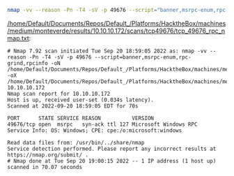```bash
nmap -vv --reason -Pn -T4 -sV -p 49676 --script="banner,msrpc-enum,rpc-grind,rpcinfo" -oN "/home/Default/Documents/Repos/Default_/Platforms/HacktheBox/machines/medium/monteverde/results/10.10.10.172/scans/tcp49676/tcp_49676_rpc_nmap.txt" -oX "/home/Default/Documents/Repos/Default_/Platforms/HacktheBox/machines/medium/monteverde/results/10.10.10.172/scans/tcp49676/xml/tcp_49676_rpc_nmap.xml" 10.10.10.172
```

[/home/Default/Documents/Repos/Default_/Platforms/HacktheBox/machines/medium/monteverde/results/10.10.10.172/scans/tcp49676/tcp_49676_rpc_nmap.txt](file:///home/Default/Documents/Repos/Default_/Platforms/HacktheBox/machines/medium/monteverde/results/10.10.10.172/scans/tcp49676/tcp_49676_rpc_nmap.txt):

```
# Nmap 7.92 scan initiated Tue Sep 20 18:59:05 2022 as: nmap -vv --reason -Pn -T4 -sV -p 49676 --script=banner,msrpc-enum,rpc-grind,rpcinfo -oN /home/Default/Documents/Repos/Default_/Platforms/HacktheBox/machines/medium/monteverde/results/10.10.10.172/scans/tcp49676/tcp_49676_rpc_nmap.txt -oX /home/Default/Documents/Repos/Default_/Platforms/HacktheBox/machines/medium/monteverde/results/10.10.10.172/scans/tcp49676/xml/tcp_49676_rpc_nmap.xml 10.10.10.172
Nmap scan report for 10.10.10.172
Host is up, received user-set (0.034s latency).
Scanned at 2022-09-20 18:59:05 EDT for 70s

PORT      STATE SERVICE REASON          VERSION
49676/tcp open  msrpc   syn-ack ttl 127 Microsoft Windows RPC
Service Info: OS: Windows; CPE: cpe:/o:microsoft:windows

Read data files from: /usr/bin/../share/nmap
Service detection performed. Please report any incorrect results at https://nmap.org/submit/ .
# Nmap done at Tue Sep 20 19:00:15 2022 -- 1 IP address (1 host up) scanned in 70.07 seconds

```
